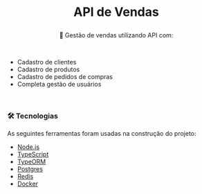 <h1 align="center">
    <p>API de Vendas</p>
</h1>

<p align="center">🚀 Gestão de vendas utilizando API com: </p>

<br>

<!--ts-->
   * Cadastro de clientes
   * Cadastro de produtos
   * Cadastro de pedidos de compras
   * Completa gestão de usuários
<!--te-->


<br>

### 🛠 Tecnologias

As seguintes ferramentas foram usadas na construção do projeto:

- [Node.js](https://nodejs.org/en/)
- [TypeScript](https://www.typescriptlang.org/)
- [TypeORM](https://typeorm.io/#/)
- [Postgres](https://www.postgresql.org/)
- [Redis](https://redis.io/)
- [Docker](https://www.docker.com/)
